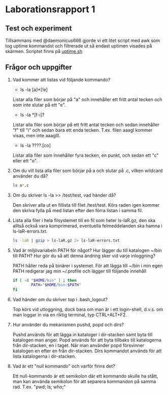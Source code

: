 # Laborationsrapport 1 #

## Test och experiment ##

Tillsammans med @daemonicus666 gjorde vi ett litet script med awk som tog uptime kommandot och filtrerade ut så endast uptimen visades på skärmen. Scriptet finns på [uptime.sh](https://github.com/jackbenny/scripts_grundkurs/blob/master/Labb1/uptime.sh)

## Frågor och uppgifter ##

1.	Vad kommer att listas vid följande kommando?
	*	ls -la [a]*[!e]

	Listar alla filer som börjar på "a" och innehåller ett fritt antal tecken och som inte slutar på ett "e".
	*	ls -la *[f-i]?	

	Listar alla filer som börjar på ett fritt antal tecken och sedan innehåller "f" till "i" och sedan bara ett enda tecken. T.ex. filen aaagl kommer visas, men inte aaaglll.
	*	ls -la ????.[co]

	Listar alla filer som innehåller fyra tecken, en punkt, och sedan ett "c" eller ett "o".

2.	Om du vill lista alla filer som börjar på a och slutar på .c, vilken wildcard använder du då?
	```bash
	ls a*.c
	```

3.	Om du skriver ls -la >> /test/test, vad händer då?

	Den skriver alla ut en fillista till filet /test/test. Körs raden igen kommer den skriva fylla på med listan efter den förra listan i samma fil.

4.	Lista alla filer i hela filsystemet till en fil som heter ls-laR.gz, den ska alltså också vara komprimerad, eventuella felmeddelanden ska hamna i ls-laR-errors.txt.
	```bash
	ls -laR | gzip > ls-laR.gz 2> ls-laR-errors.txt		
	```

5.	Vad är miljövariabeln PATH för något? Hur lägger du till katalogen ~/bin till PATH?
	Hur gör du så att denna ändring sker vid varje inloggning?

	PATH håller reda på binärer i systemet. För att lägga till ~/bin i min egen PATH redigerar jag min ~/.profile och lägger till följande innehåll
	```bash
	if [ -d "$HOME/bin" ] ; then
    		PATH="$HOME/bin:$PATH"
	fi
	```

6.	Vad händer om du skriver top i .bash_logout?

	Top körs vid utloggning, dock bara om man är i ett login-shell, d.v.s. om man loggar in via en riktig terminal, typ CTRL+ALT+F2.

7. 	Hur använder du mekanismen pushd, popd och dirs?

	Pushd används för att lägga in kataloger i dir-stacken samt byta till katalogen man anger. Popd används för att byta tillbaks till katalogerna från dir-stacken, en i taget. När man använder popd försvinner katalogen en efter en från dir-stacken. Dirs kommandot används för att lista katalogerna i dir-stacken. 

8.	Vad är ett "null kommando" och varför finns det?

	Ett null-kommando är ett semikolon där ett kommando skulle ha stått, man kan använda semikolon för att separera kommandon på samma rad. T.ex. "pwd; ls; who;"
